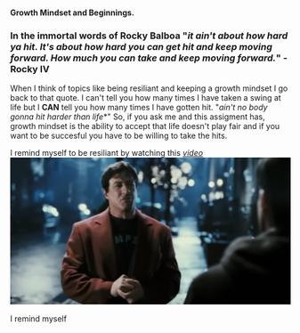 
#### Growth Mindset and Beginnings.  
### In the immortal words of Rocky Balboa "*it ain't about how hard ya hit. It's about how hard you can get hit and keep moving forward. How much you can take and keep moving forward.*" -Rocky IV
 When I think of topics like being resiliant and keeping a growth mindset I go back to that quote. I can't tell you how many times I have taken a swing at life but I **CAN** tell you how many times I have gotten hit. "*ain't no body gonna hit harder than life**"
So, if you ask me and this assigment has, growth mindset is the ability to accept that life doesn't play fair and if you want to be succesful you have to be willing to take the hits. 

I remind myself to be resiliant by watching this [*video*](https://youtu.be/D_Vg4uyYwEk)
![Rocky IV](vidlink.png)


I remind myself
